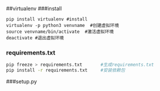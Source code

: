 ##virtualenv
###install

```base 
pip install virtualenv #install
virtualenv -p python3 venvname	#创建虚拟环境
source venvname/bin/activate  #激活虚拟环境
deactivate #退出虚拟环境

```

### requirements.txt
```bash
pip freeze > requirements.txt   	#生成requirements.txt
pip install -r requirements.txt		#安装依赖包
```

###setup.py

```python
```

